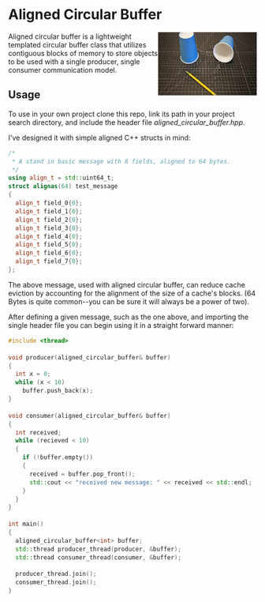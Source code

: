 # Aligned Circular Buffer

<img align="right" width="200" height="128"
     title="cup" src="./cup_communication.jpg">

Aligned circular buffer is a lightweight templated circular buffer class
that utilizes contiguous blocks of memory to store objects to be used
with a single producer, single consumer communication model.

## Usage

To use in your own project clone this repo, link its path in your project
search directory, and include the header file _aligned_circular_buffer.hpp_.

I've designed it with simple aligned C++ structs in mind:

```cpp
/*
 * A stand in basic message with 8 fields, aligned to 64 bytes.
 */
using align_t = std::uint64_t;
struct alignas(64) test_message
{
  align_t field_0{0};
  align_t field_1{0};
  align_t field_2{0};
  align_t field_3{0};
  align_t field_4{0};
  align_t field_5{0};
  align_t field_6{0};
  align_t field_7{0};
};
```

The above message, used with aligned circular buffer, can reduce cache
eviction by accounting for the alignment of the size of a cache's blocks.
(64 Bytes is quite common--you can be sure it will always be a power of two).

After defining a given message, such as the one above, and importing the
single header file you can begin using it in a straight forward manner:

```cpp
#include <thread>

void producer(aligned_circular_buffer& buffer)
{
  int x = 0;
  while (x < 10)
    buffer.push_back(x);
}

void consumer(aligned_circular_buffer& buffer)
{
  int received;
  while (recieved < 10)
  {
    if (!buffer.empty())
    {
      received = buffer.pop_front();
      std::cout << "received new message: " << received << std::endl;
    }
  }
}

int main()
{
  aligned_circular_buffer<int> buffer;
  std::thread producer_thread(producer, &buffer);
  std::thread consumer_thread(consumer, &buffer);

  producer_thread.join();
  consumer_thread.join();
}

```




